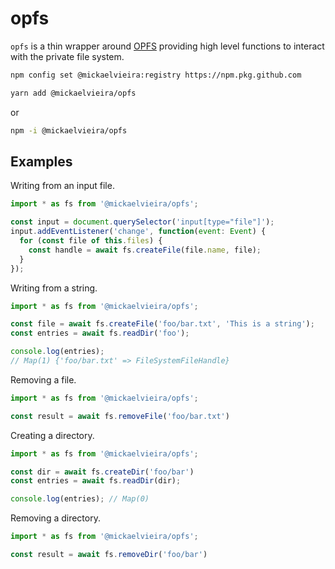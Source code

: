 # opfs


`opfs` is a thin wrapper around [OPFS](https://developer.mozilla.org/en-US/docs/Web/API/File_System_Access_API#origin_private_file_system) providing high level functions to interact with the private file system.


```sh
npm config set @mickaelvieira:registry https://npm.pkg.github.com
```

```sh
yarn add @mickaelvieira/opfs
```
or


```sh
npm -i @mickaelvieira/opfs
```


## Examples

Writing from an input file.

```js
import * as fs from '@mickaelvieira/opfs';

const input = document.querySelector('input[type="file"]');
input.addEventListener('change', function(event: Event) {
  for (const file of this.files) {
    const handle = await fs.createFile(file.name, file);
  }
});
```

Writing from a string.

```js
import * as fs from '@mickaelvieira/opfs';

const file = await fs.createFile('foo/bar.txt', 'This is a string');
const entries = await fs.readDir('foo');

console.log(entries);
// Map(1) {'foo/bar.txt' => FileSystemFileHandle}
```

Removing a file.

```js
import * as fs from '@mickaelvieira/opfs';

const result = await fs.removeFile('foo/bar.txt')
```

Creating a directory.

```js
import * as fs from '@mickaelvieira/opfs';

const dir = await fs.createDir('foo/bar')
const entries = await fs.readDir(dir);

console.log(entries); // Map(0)
```

Removing a directory.

```js
import * as fs from '@mickaelvieira/opfs';

const result = await fs.removeDir('foo/bar')
```
